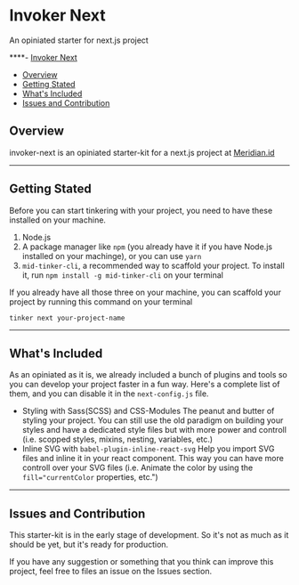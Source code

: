 # Invoker Next

An opiniated starter for next.js project

****- [Invoker Next](#invoker-next)
  - [Overview](#overview)
  - [Getting Stated](#getting-stated)
  - [What's Included](#whats-included)
  - [Issues and Contribution](#issues-and-contribution)

## Overview

invoker-next is an opiniated starter-kit for a next.js project at [Meridian.id](http://meridian.id)

---

## Getting Stated

Before you can start tinkering with your project, you need to have these installed on your machine.

1. Node.js
2. A package manager like `npm` (you already have it if you have Node.js installed on your machinge), or you can use `yarn`
3. `mid-tinker-cli`, a recommended way to scaffold your project. To install it, run `npm install -g mid-tinker-cli` on your terminal

If you already have all those three on your machine, you can scaffold your project by running this command on your terminal

```shell
tinker next your-project-name
```

---

## What's Included

As an opiniated as it is, we already included a bunch of plugins and tools so you can develop your project faster in a fun way. Here's a complete list of them, and you can disable it in the `next-config.js` file.

* Styling with Sass(SCSS) and CSS-Modules
  The peanut and butter of styling your project. You can still use the old paradigm on building your styles and have a dedicated style files but with more power and controll (i.e. scopped styles, mixins, nesting, variables, etc.)
* Inline SVG with `babel-plugin-inline-react-svg`
  Help you import SVG files and inline it in your react component. This way you can have more controll over your SVG files (i.e. Animate the color by using the `fill="currentColor` properties, etc.")

---

## Issues and Contribution

This starter-kit is in the early stage of development. So it's not as much as it should be yet, but it's ready for production.

If you have any suggestion or something that you think can improve this project, feel free to files an issue on the Issues section.